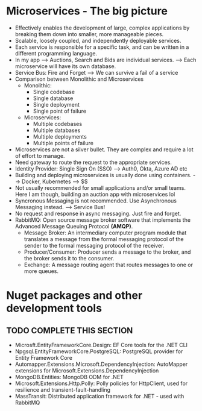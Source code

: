 # Microservices - The big picture
- Effectively enables the development of large, complex applications by breaking them down into smaller, more manageable pieces.
- Scalable, loosely coupled, and independently deployable services. 
- Each service is responsible for a specific task, and can be written in a different programming language.
- In my app --> Auctions, Search and Bids are individual services. --> Each microservice will have its own database.
- Service Bus: Fire and Forget --> We can survive a fail of a service 
- Comparison between Monolithic and Microservices
    - Monolithic: 
        - Single codebase
        - Single database
        - Single deployment
        - Single point of failure
    - Microservices:
        - Multiple codebases
        - Multiple databases
        - Multiple deployments
        - Multiple points of failure
- Microservices are not a silver bullet. They are complex and require a lot of effort to manage.
- Need gateway to route the request to the appropriate services.
- Identity Provider: Single Sign On (SSO) --> Auth0, Okta, Azure AD etc
- Building and deploying microservices is usually done using containers. --> Docker, Kubernetes --> $$
- Not usually recommended for small applications and/or small teams. Here I am though, building an auction app with microservices lol
- Syncronous Messaging is not recommended. Use Asynchronous Messaging instead. --> Service Bus!
- No request and response in async messaging. Just fire and forget. 
- RabbitMQ: Open source message broker software that implements the Advanced Message Queuing Protocol **(AMQP)**.
    - Message Broker: An intermediary computer program module that translates a message from the formal messaging protocol of the sender to the formal messaging protocol of the receiver.
    - Producer/Consumer: Producer sends a message to the broker, and the broker sends it to the consumer.
    - Exchange: A message routing agent that routes messages to one or more queues.

# Nuget packages and other development tools 
## TODO COMPLETE THIS SECTION
- Microsft.EntityFrameworkCore.Design: EF Core tools for the .NET CLI
- Npgsql.EntityFrameworkCore.PostgreSQL: PostgreSQL provider for Entity Framework Core
- Automapper.Extensions.Microsoft.DependencyInjection: AutoMapper extensions for Microsoft.Extensions.DependencyInjection
- MongoDB.Entities: MongoDB ODM for .NET
- Microsoft.Extensions.Http.Polly: Polly policies for HttpClient, used for resilience and transient-fault-handling
- MassTransit: Distributed application framework for .NET - used with RabbitMQ